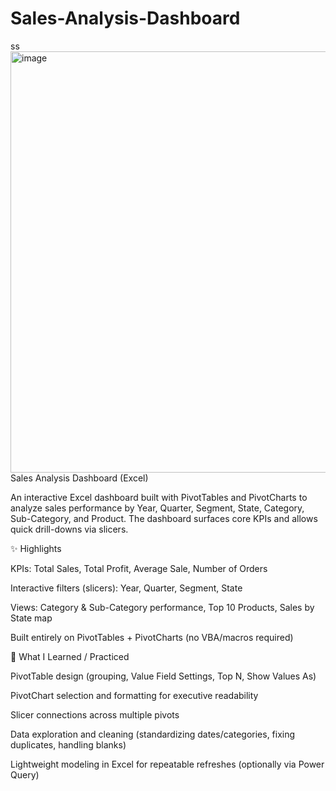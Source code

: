 # Sales-Analysis-Dashboard
ss
<img width="988" height="674" alt="image" src="https://github.com/user-attachments/assets/6f9a476c-897c-4e59-b582-f71b9cfb473e" />
Sales Analysis Dashboard (Excel)

An interactive Excel dashboard built with PivotTables and PivotCharts to analyze sales performance by Year, Quarter, Segment, State, Category, Sub-Category, and Product. The dashboard surfaces core KPIs and allows quick drill-downs via slicers.

✨ Highlights

KPIs: Total Sales, Total Profit, Average Sale, Number of Orders

Interactive filters (slicers): Year, Quarter, Segment, State

Views: Category & Sub-Category performance, Top 10 Products, Sales by State map

Built entirely on PivotTables + PivotCharts (no VBA/macros required)

🧠 What I Learned / Practiced

PivotTable design (grouping, Value Field Settings, Top N, Show Values As)

PivotChart selection and formatting for executive readability

Slicer connections across multiple pivots

Data exploration and cleaning (standardizing dates/categories, fixing duplicates, handling blanks)

Lightweight modeling in Excel for repeatable refreshes (optionally via Power Query)
